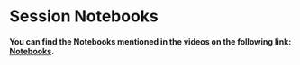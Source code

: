 # Session Notebooks

#### You can find the Notebooks mentioned in the videos on the following link: [Notebooks](https://github.com/dphi-official/convolutional_neural_networks_essentials/tree/master/tutorials).